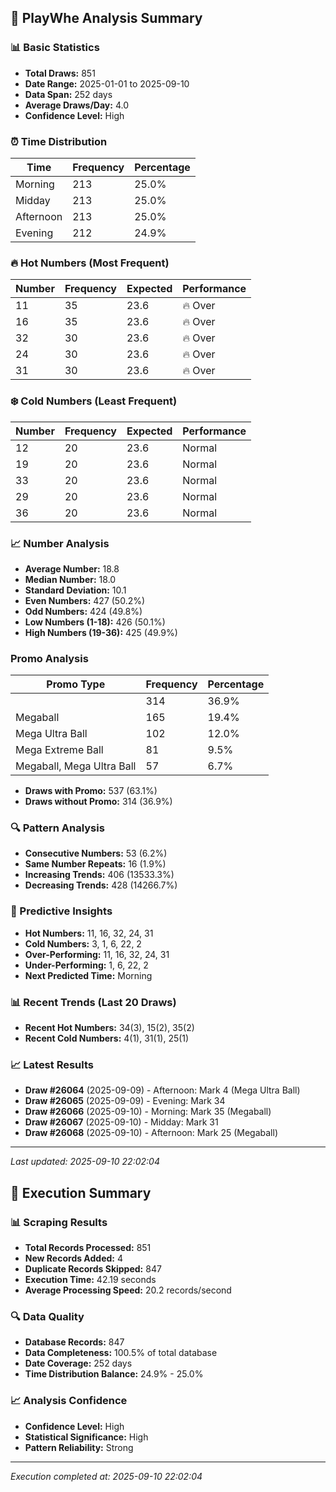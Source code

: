 
## 🎯 PlayWhe Analysis Summary

### 📊 Basic Statistics
- **Total Draws:** 851
- **Date Range:** 2025-01-01 to 2025-09-10
- **Data Span:** 252 days
- **Average Draws/Day:** 4.0
- **Confidence Level:** High

### ⏰ Time Distribution
| Time | Frequency | Percentage |
|------|-----------|------------|
| Morning | 213 | 25.0% |
| Midday | 213 | 25.0% |
| Afternoon | 213 | 25.0% |
| Evening | 212 | 24.9% |

### 🔥 Hot Numbers (Most Frequent)
| Number | Frequency | Expected | Performance |
|--------|-----------|----------|-------------|
| 11 | 35 | 23.6 | 🔥 Over |
| 16 | 35 | 23.6 | 🔥 Over |
| 32 | 30 | 23.6 | 🔥 Over |
| 24 | 30 | 23.6 | 🔥 Over |
| 31 | 30 | 23.6 | 🔥 Over |

### ❄️ Cold Numbers (Least Frequent)
| Number | Frequency | Expected | Performance |
|--------|-----------|----------|-------------|
| 12 | 20 | 23.6 | Normal |
| 19 | 20 | 23.6 | Normal |
| 33 | 20 | 23.6 | Normal |
| 29 | 20 | 23.6 | Normal |
| 36 | 20 | 23.6 | Normal |

### 📈 Number Analysis
- **Average Number:** 18.8
- **Median Number:** 18.0
- **Standard Deviation:** 10.1
- **Even Numbers:** 427 (50.2%)
- **Odd Numbers:** 424 (49.8%)
- **Low Numbers (1-18):** 426 (50.1%)
- **High Numbers (19-36):** 425 (49.9%)

###  Promo Analysis
| Promo Type | Frequency | Percentage |
|------------|-----------|------------|
|  | 314 | 36.9% |
| Megaball | 165 | 19.4% |
| Mega Ultra Ball | 102 | 12.0% |
| Mega Extreme Ball | 81 | 9.5% |
| Megaball, Mega Ultra Ball | 57 | 6.7% |
- **Draws with Promo:** 537 (63.1%)
- **Draws without Promo:** 314 (36.9%)

### 🔍 Pattern Analysis
- **Consecutive Numbers:** 53 (6.2%)
- **Same Number Repeats:** 16 (1.9%)
- **Increasing Trends:** 406 (13533.3%)
- **Decreasing Trends:** 428 (14266.7%)

### 🔮 Predictive Insights
- **Hot Numbers:** 11, 16, 32, 24, 31
- **Cold Numbers:** 3, 1, 6, 22, 2
- **Over-Performing:** 11, 16, 32, 24, 31
- **Under-Performing:** 1, 6, 22, 2
- **Next Predicted Time:** Morning

### 📊 Recent Trends (Last 20 Draws)
- **Recent Hot Numbers:** 34(3), 15(2), 35(2)
- **Recent Cold Numbers:** 4(1), 31(1), 25(1)

### 📈 Latest Results
- **Draw #26064** (2025-09-09) - Afternoon: Mark 4 (Mega Ultra Ball)
- **Draw #26065** (2025-09-09) - Evening: Mark 34 
- **Draw #26066** (2025-09-10) - Morning: Mark 35 (Megaball)
- **Draw #26067** (2025-09-10) - Midday: Mark 31 
- **Draw #26068** (2025-09-10) - Afternoon: Mark 25 (Megaball)

---
*Last updated: 2025-09-10 22:02:04*

## 🚀 Execution Summary

### 📊 Scraping Results
- **Total Records Processed:** 851
- **New Records Added:** 4
- **Duplicate Records Skipped:** 847
- **Execution Time:** 42.19 seconds
- **Average Processing Speed:** 20.2 records/second

### 🔍 Data Quality
- **Database Records:** 847
- **Data Completeness:** 100.5% of total database
- **Date Coverage:** 252 days
- **Time Distribution Balance:** 24.9% - 25.0%

### 📈 Analysis Confidence
- **Confidence Level:** High
- **Statistical Significance:** High
- **Pattern Reliability:** Strong

---
*Execution completed at: 2025-09-10 22:02:04*
